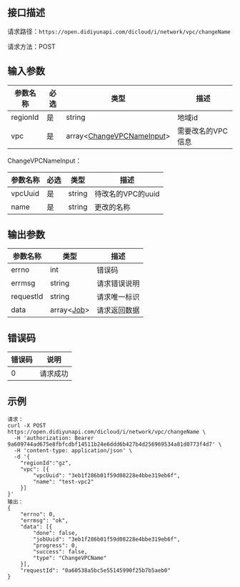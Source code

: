 ## 接口描述
请求路径：`https://open.didiyunapi.com/dicloud/i/network/vpc/changeName`

请求方法：POST
## 输入参数
|参数名称 | 必选 | 类型 | 描述|
|--------|-----|-----|-----|
| regionId | 是 | string | 地域id |
| vpc | 是 | array<[ChangeVPCNameInput](#ChangeVPCNameInput)> | 需要改名的VPC信息 |

<span id="ChangeVPCNameInput"></span>
ChangeVPCNameInput：

|参数名称 | 必选 | 类型 | 描述|
|--------|-----|-----|-----|
| vpcUuid     | 是 |   string  |  待改名的VPC的uuid    |
| name     | 是 |   string  |  更改的名称    |


## 输出参数
|参数名称  | 类型 | 描述|
|--------|-----|-----|
|errno | int  |错误码 |
|errmsg|string|请求错误说明	|
|requestId |string|请求唯一标识 |
|data | array<[Job](/static/docs-content/products/通用响应结构.md#Job)>	 | 请求返回数据 | 


## 错误码
| 错误码 | 说明    |
|-------|---------|
| 0    | 请求成功  |

## 示例

```
请求：
curl -X POST https://open.didiyunapi.com/dicloud/i/network/vpc/changeName \
  -H 'authorization: Bearer 9a609744ad675e8fbfcdbf14511b24e6ddd6b427b4d256969534a81d0773f4d7' \
  -H 'content-type: application/json' \
  -d '{
    "regionId":"gz",
	"vpc": [{
		"vpcUuid": "3eb1f286b01f59d08228e4bbe319eb6f",
		"name": "test-vpc2"
	}]
}'
输出：
{
	"errno": 0,
	"errmsg": "ok",
	"data": [{
		"done": false,
		"jobUuid": "3eb1f286b01f59d08228e4bbe319eb6f",
		"progress": 0,
		"success": false,
		"type": "ChangeVPCName"
	}],
	"requestId": "0a60538a5bc5e55145990f25b7b5aeb0"
}
```

